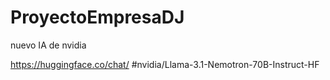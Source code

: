 # ProyectoEmpresaDJ


nuevo IA de nvidia 

https://huggingface.co/chat/ #nvidia/Llama-3.1-Nemotron-70B-Instruct-HF
